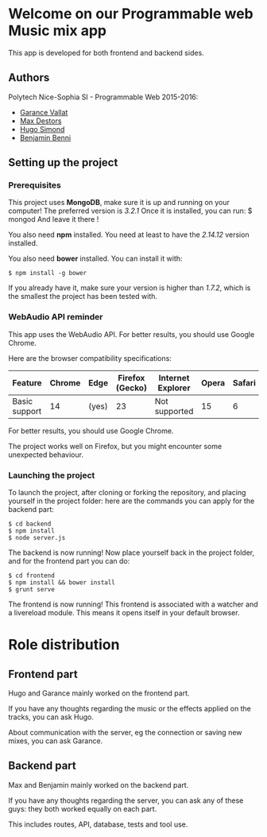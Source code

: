 # Welcome on our Programmable web Music mix app

This app is developed for both frontend and backend sides.

## Authors

Polytech Nice-Sophia SI - Programmable Web 2015-2016:

* [Garance Vallat](mailto:garance.vallat@etu.unice.fr)
* [Max Destors](mailto:max@destors.com)
* [Hugo Simond](mailto:hugo.simond@etu.unice.fr)
* [Benjamin Benni](mailto:benjamin.benni@etu.unice.fr)


## Setting up the project
### Prerequisites
This project uses **MongoDB**, make sure it is up and running on your computer!
The preferred version is *3.2.1*
Once it is installed, you can run: 
    $ mongod
And leave it there !

You also need **npm** installed. 
You need at least to have the *2.14.12* version installed. 


You also need **bower** installed. 
You can install it with: 
    
    $ npm install -g bower
    
If you already have it, make sure your version is higher than *1.7.2*, which is the smallest the project has been tested with. 

### WebAudio API reminder
This app uses the WebAudio API.
For better results, you should use Google Chrome.

Here are the browser compatibility specifications:
 
 | Feature       | Chrome      | Edge  | Firefox (Gecko) |  Internet Explorer  | Opera  | Safari  |
 | ------------- |-------------| -------------| -------------| -------------| -------------| -------------|
 | Basic support | 14 | (yes) | 23 | Not supported | 15 | 6 |
 
 
For better results, you should use Google Chrome.

The project works well on Firefox, but you might encounter some unexpected behaviour. 

### Launching the project
To launch the project, after cloning or forking the repository, and placing yourself in the project folder: 
here are the commands you can apply for the backend part: 

	$ cd backend
	$ npm install
	$ node server.js

The backend is now running!
Now place yourself back in the project folder, and for the frontend part you can do: 

	$ cd frontend
	$ npm install && bower install
	$ grunt serve

The frontend is now running!
This frontend is associated with a watcher and a livereload module. This means it opens itself in your default browser. 

# Role distribution

## Frontend part
Hugo and Garance mainly worked on the frontend part. 

If you have any thoughts regarding the music or the effects applied on the tracks, you can ask Hugo. 

About communication with the server, eg the connection or saving new mixes, you can ask Garance. 

## Backend part
Max and Benjamin mainly worked on the backend part.
 
If you have any thoughts regarding the server, you can ask any of these guys: they both worked equally on each part.
 
This includes routes, API, database, tests and tool use. 